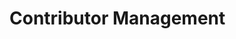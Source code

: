 # Contributor Management

<div class="contributors-grid">
  <!-- Contributors will be loaded dynamically -->
</div>

<style>
.contributors-grid {
    display: grid;
    grid-template-columns: repeat(auto-fill, minmax(300px, 1fr));
    gap: 20px;
    padding: 20px;
    max-width: 1200px;
    margin: 0 auto;
}

.profile-card {
    background: white;
    border: 1px solid #ddd;
    border-radius: 8px;
    overflow: hidden;
    transition: all 0.2s ease;
}

.profile-card:hover {
    box-shadow: 0 4px 8px rgba(0, 0, 0, 0.1);
    transform: translateY(-2px);
}

.profile-header {
    padding: 20px;
    text-align: center;
    background: #f8f9fa;
    border-bottom: 1px solid #ddd;
}

.profile-image {
    width: 100px;
    height: 100px;
    border-radius: 50%;
    object-fit: cover;
    border: 3px solid white;
    box-shadow: 0 2px 4px rgba(0, 0, 0, 0.1);
}

.profile-info {
    padding: 20px;
}

.profile-info h3 {
    margin: 0 0 10px;
    color: #333;
}

.organization {
    color: #666;
    margin: 0 0 15px;
    font-size: 0.9em;
}

.contributions {
    margin: 15px 0;
}

.contributions summary {
    cursor: pointer;
    padding: 8px 0;
}

.contributions-list {
    list-style: none;
    padding: 10px 0;
    margin: 0;
}

.contributions-list li {
    padding: 8px 0;
    border-bottom: 1px solid #eee;
}

.contributions-list li:last-child {
    border-bottom: none;
}

.contributions-list a {
    color: #1a73e8;
    text-decoration: none;
}

.contributions-list a:hover {
    text-decoration: underline;
}

.add-contributor {
    display: flex;
    flex-direction: column;
    align-items: center;
    justify-content: center;
    min-height: 200px;
    cursor: pointer;
    background: #f8f9fa;
    border: 2px dashed #ddd;
}

.add-contributor:hover {
    border-color: #1a73e8;
    background: #f0f7fe;
}

.add-icon {
    color: #1a73e8;
    margin-bottom: 10px;
}

.add-text h3 {
    margin: 0;
    color: #1a73e8;
}

.button {
    display: inline-flex;
    align-items: center;
    gap: 6px;
    padding: 8px 16px;
    border: 1px solid #ddd;
    border-radius: 6px;
    background: white;
    color: #1a73e8;
    cursor: pointer;
    font-size: 14px;
    text-decoration: none;
    transition: all 0.2s;
    margin: 5px 0;
    width: 100%;
    justify-content: center;
}

.button:hover {
    background: #f8f9fa;
    border-color: #1a73e8;
}

.button.primary {
    background: #1a73e8;
    border-color: #1557b0;
    color: white;
}

.button.primary:hover {
    background: #1557b0;
}

.button.danger {
    color: #dc3545;
}

.button.danger:hover {
    background: #dc3545;
    border-color: #dc3545;
    color: white;
}

.checkbox-container {
    display: flex;
    align-items: center;
    gap: 10px;
    cursor: pointer;
}

.checkbox-container input[type="checkbox"] {
    width: 18px;
    height: 18px;
}

/* Modal styles from documents.md */
.modal {
    display: none;
    position: fixed;
    top: 0;
    left: 0;
    width: 100%;
    height: 100%;
    background: rgba(0, 0, 0, 0.5);
    z-index: 1000;
}

.modal-content {
    position: relative;
    background: white;
    margin: 50px auto;
    padding: 0;
    width: 90%;
    max-width: 800px;
    border-radius: 8px;
    box-shadow: 0 4px 6px rgba(0, 0, 0, 0.1);
}

.modal-header {
    display: flex;
    justify-content: space-between;
    align-items: center;
    padding: 16px 20px;
    border-bottom: 1px solid #ddd;
}

.modal-header h2 {
    margin: 0;
    font-size: 1.5em;
    color: #333;
}

.close-button {
    background: none;
    border: none;
    font-size: 24px;
    cursor: pointer;
    color: #666;
}

.modal-body {
    padding: 20px;
    max-height: 70vh;
    overflow-y: auto;
}

.modal-footer {
    padding: 16px 20px;
    border-top: 1px solid #ddd;
    display: flex;
    justify-content: flex-end;
    gap: 10px;
}

.form-group {
    margin-bottom: 20px;
}

.form-group label {
    display: block;
    margin-bottom: 8px;
    color: #333;
    font-weight: 500;
}

.form-group input {
    width: 100%;
    padding: 8px 12px;
    border: 1px solid #ddd;
    border-radius: 4px;
    font-size: 14px;
}

.form-group small {
    display: block;
    margin-top: 4px;
    color: #666;
    font-size: 12px;
}

.document-list {
    margin-top: 20px;
}

.document-item {
    padding: 12px;
    border: 1px solid #ddd;
    border-radius: 6px;
    margin-bottom: 8px;
    background: white;
}

.document-item:hover {
    border-color: #1a73e8;
    box-shadow: 0 2px 4px rgba(0, 0, 0, 0.1);
}

.search-container {
    margin-bottom: 20px;
}

.search-container input {
    width: 100%;
    padding: 8px 12px;
    border: 1px solid #ddd;
    border-radius: 4px;
    font-size: 14px;
}
</style>

<script>
// Add these variables at the top of the script section
let allDocuments = [];
let selectedContributions = new Set();

// Function to fetch and display contributors
async function loadContributors() {
    try {
        const token = localStorage.getItem('token');
        if (!token) {
            window.location.replace('/auth/login.html');
            return;
        }

        const response = await fetch(`${API_BASE_URL}/api/contributors`, {
            headers: {
                'Authorization': `Bearer ${token}`,
                'Accept': 'application/json'
            }
        });

        if (response.status === 401) {
            window.location.replace('/auth/login.html');
            return;
        }

        if (response.status === 403) {
            window.location.replace('/index.html');
            return;
        }

        if (!response.ok) {
            throw new Error(`Server error: ${response.status}`);
        }

        const data = await response.json();
        displayContributors(data.contributors || []);
    } catch (error) {
        console.error('Error loading contributors:', error);
        const grid = document.querySelector('.contributors-grid');
        if (grid) {
            grid.innerHTML = `
                <div class="error-message">
                    <p>Error loading contributors: ${error.message}</p>
                    <button class="button primary" onclick="loadContributors()">Try Again</button>
                </div>
            `;
        }
    }
}

// Function to display contributors with admin controls
function displayContributors(contributors) {
    const grid = document.querySelector('.contributors-grid');
    if (!grid) return;

    const contributorCards = contributors.map(contributor => `
        <div class="profile-card" data-contributor-id="${contributor.id}">
            <div class="profile-header">
                <img class="profile-image" src="${contributor.image || 'https://ui-avatars.com/api/?name=' + encodeURIComponent(contributor.name)}" alt="${contributor.name}" onerror="this.src='https://ui-avatars.com/api/?name=${encodeURIComponent(contributor.name)}'">
            </div>
            <div class="profile-info">
                <h3>${contributor.name}</h3>
                <p class="organization">${contributor.organization}</p>
                <a href="${contributor.linkedin}" target="_blank" class="button">
                    <svg xmlns="http://www.w3.org/2000/svg" width="18" height="18" viewBox="0 0 24 24" fill="currentColor">
                        <path d="M19 0h-14c-2.761 0-5 2.239-5 5v14c0 2.761 2.239 5 5 5h14c2.762 0 5-2.239 5-5v-14c0-2.761-2.238-5-5-5zm-11 19h-3v-11h3v11zm-1.5-12.268c-.966 0-1.75-.79-1.75-1.764s.784-1.764 1.75-1.764 1.75.79 1.75 1.764-.783 1.764-1.75 1.764zm13.5 12.268h-3v-5.604c0-3.368-4-3.113-4 0v5.604h-3v-11h3v1.765c1.396-2.586 7-2.777 7 2.476v6.759z"/>
                    </svg>
                    LinkedIn
                </a>
                <details class="contributions">
                    <summary class="button primary">
                        <svg xmlns="http://www.w3.org/2000/svg" width="18" height="18" viewBox="0 0 24 24" fill="none" stroke="currentColor" stroke-width="2">
                            <path d="M12 2L2 7l10 5 10-5-10-5zM2 17l10 5 10-5M2 12l10 5 10-5"/>
                        </svg>
                        Contributions
                    </summary>
                    <ul class="contributions-list"></ul>
                </details>
                <button class="button" onclick="openContributorModal('${contributor.id}')">
                    <svg xmlns="http://www.w3.org/2000/svg" width="18" height="18" viewBox="0 0 24 24" fill="none" stroke="currentColor" stroke-width="2">
                        <path d="M17 3a2.85 2.83 0 1 1 4 4L7.5 20.5 2 22l1.5-5.5L17 3z"/>
                    </svg>
                    Edit Info
                </button>
                <button class="button" onclick="openContributionModal('${contributor.id}')">
                    <svg xmlns="http://www.w3.org/2000/svg" width="18" height="18" viewBox="0 0 24 24" fill="none" stroke="currentColor" stroke-width="2">
                        <path d="M20 14.66V20a2 2 0 0 1-2 2H4a2 2 0 0 1-2-2V6a2 2 0 0 1 2-2h5.34"/>
                        <polygon points="18 2 22 6 12 16 8 16 8 12 18 2"/>
                    </svg>
                    Edit Contributions
                </button>
                <button class="button danger" onclick="deleteContributor('${contributor.id}')">
                    <svg xmlns="http://www.w3.org/2000/svg" width="18" height="18" viewBox="0 0 24 24" fill="none" stroke="currentColor" stroke-width="2">
                        <path d="M3 6h18"/>
                        <path d="M19 6v14a2 2 0 0 1-2 2H7a2 2 0 0 1-2-2V6m3 0V4a2 2 0 0 1 2-2h4a2 2 0 0 1 2 2v2"/>
                    </svg>
                    Delete
                </button>
            </div>
        </div>
    `).join('');

    const addNewCard = `
        <div class="profile-card add-contributor" onclick="openContributorModal()">
            <div class="add-icon">
                <svg xmlns="http://www.w3.org/2000/svg" width="48" height="48" viewBox="0 0 24 24" fill="none" stroke="currentColor" stroke-width="2">
                    <line x1="12" y1="5" x2="12" y2="19"></line>
                    <line x1="5" y1="12" x2="19" y2="12"></line>
                </svg>
            </div>
            <div class="add-text">
                <h3>Add New Contributor</h3>
            </div>
        </div>
    `;

    grid.innerHTML = contributorCards + addNewCard;

    // Load contributions for each contributor
    contributors.forEach(contributor => {
        loadContributorContributions(contributor.id);
    });
}

// Function to load contributor contributions
async function loadContributorContributions(contributorId) {
    try {
        const response = await fetch(`${API_BASE_URL}/api/contributors/${contributorId}`);
        if (!response.ok) {
            throw new Error('Failed to fetch contributor data');
        }
        const data = await response.json();
        updateContributorContributions(contributorId, data.contributions || []);
    } catch (error) {
        console.error('Error loading contributions:', error);
    }
}

// Function to update contributor contributions display
function updateContributorContributions(contributorId, contributions) {
    const contributionsEl = document.querySelector(`[data-contributor-id="${contributorId}"] .contributions-list`);
    if (!contributionsEl) return;

    if (!contributions || contributions.length === 0) {
        contributionsEl.innerHTML = '<li>No contributions yet</li>';
        return;
    }

    const contributionsList = contributions.map(doc => {
        return `<li><a href="/document-viewer.html?path=${encodeURIComponent(doc.path)}">${doc.title}</a></li>`;
    }).join('');
    
    contributionsEl.innerHTML = contributionsList;
}

// Function to toggle contributions visibility
function toggleContributions(contributorId) {
    const card = document.querySelector(`[data-contributor-id="${contributorId}"]`);
    const container = card.querySelector('.contributions-container');
    const isVisible = container.style.display === 'block';
    container.style.display = isVisible ? 'none' : 'block';
}

// Function to close any modal
function closeModal(modalId) {
    const modal = document.getElementById(modalId);
    if (modal) {
        modal.style.display = 'none';
    }
}

// Add event listeners to close modals when clicking outside
window.onclick = function(event) {
    if (event.target.classList.contains('modal')) {
        event.target.style.display = 'none';
    }
}

// Function to open contributor modal for editing or creating
function openContributorModal(contributorId = null) {
    const modal = document.getElementById('contributorModal');
    const form = document.getElementById('contributorForm');
    const title = modal.querySelector('.modal-header h2');

    // Reset form
    form.reset();
    
    if (contributorId) {
        title.textContent = 'Edit Contributor';
        // Fetch current contributor data
        fetch(`${API_BASE_URL}/api/contributors/${contributorId}`)
            .then(response => response.json())
            .then(data => {
                form.elements.name.value = data.name;
                form.elements.organization.value = data.organization;
                form.elements.linkedin.value = data.linkedin || '';
                form.elements.image.value = data.image || '';
                form.dataset.contributorId = contributorId;
            })
            .catch(error => {
                console.error('Error loading contributor:', error);
                alert('Failed to load contributor data');
            });
    } else {
        title.textContent = 'Add New Contributor';
        delete form.dataset.contributorId;
    }

    modal.style.display = 'block';
}

// Function to save contributor
async function saveContributor(event) {
    event.preventDefault();
    const form = event.target;
    const contributorId = form.dataset.contributorId;
    const isNewContributor = !contributorId;

    const contributorData = {
        name: form.elements.name.value,
        organization: form.elements.organization.value,
        linkedin: form.elements.linkedin.value,
        image: form.elements.image.value
    };

    if (isNewContributor) {
        // Generate ID from name (lowercase, replace spaces with hyphens)
        contributorData.id = contributorData.name.toLowerCase().replace(/\s+/g, '-');
    }

    try {
        const response = await fetch(`${API_BASE_URL}/api/contributors${isNewContributor ? '' : '/' + contributorId}`, {
            method: isNewContributor ? 'POST' : 'PUT',
            headers: {
                'Content-Type': 'application/json',
            },
            body: JSON.stringify(contributorData)
        });

        if (!response.ok) {
            throw new Error('Failed to save contributor');
        }

        // Close modal and refresh list
        closeModal('contributorModal');
        loadContributors();
        
        // Show success message
        alert(isNewContributor ? 'Contributor added successfully!' : 'Contributor updated successfully!');
    } catch (error) {
        console.error('Error saving contributor:', error);
        alert('Failed to save contributor. Please try again.');
    }
}

// Function to delete contributor
async function deleteContributor(contributorId) {
    if (!confirm('Are you sure you want to delete this contributor? This action cannot be undone.')) {
        return;
    }

    try {
        const response = await fetch(`${API_BASE_URL}/api/contributors/${contributorId}`, {
            method: 'DELETE'
        });

        if (!response.ok) {
            throw new Error('Failed to delete contributor');
        }

        // Refresh list
        loadContributors();
        
        // Show success message
        alert('Contributor deleted successfully!');
    } catch (error) {
        console.error('Error deleting contributor:', error);
        alert('Failed to delete contributor. Please try again.');
    }
}

// Add these functions before the openContributionModal function
function filterContributionDocuments() {
    const searchInput = document.getElementById('contributionSearch');
    if (!searchInput) return;
    
    const searchTerm = searchInput.value.toLowerCase();
    const filteredDocs = allDocuments.filter(doc => 
        doc.title.toLowerCase().includes(searchTerm)
    );
    
    displayContributionDocuments(filteredDocs);
}

function handleContributionSelection(event) {
    const title = event.target.value;
    if (event.target.checked) {
        selectedContributions.add(title);
    } else {
        selectedContributions.delete(title);
    }
}

// Update the openContributionModal function
async function openContributionModal(contributorId) {
    const modal = document.getElementById('contributionModal');
    modal.dataset.contributorId = contributorId;
    
    try {
        // Fetch documents
        const apiUrl = `${API_BASE_URL}/api/documents`;
        console.log('Fetching documents from:', apiUrl);
        
        const response = await fetch(apiUrl, {
            method: 'GET',
            headers: {
                ...getAuthHeaders(),
                'Accept': 'application/json'
            }
        });
        
        console.log('Documents response status:', response.status);
        
        if (response.status === 401 || response.status === 403) {
            window.location.replace('/auth/login.html');
            return;
        }
        
        if (!response.ok) {
            throw new Error('Failed to fetch documents');
        }
        
        const data = await response.json();
        console.log('Documents data:', data);
        
        if (!data || !Array.isArray(data.documents)) {
            throw new Error('Invalid data format received from API');
        }
        
        // Store all documents globally
        allDocuments = data.documents;
        
        // Get current contributor data to know which documents are selected
        const contributorResponse = await fetch(`${API_BASE_URL}/api/contributors/${contributorId}`, {
            headers: getAuthHeaders()
        });
        
        if (contributorResponse.status === 401 || contributorResponse.status === 403) {
            window.location.replace('/auth/login.html');
            return;
        }
        
        if (!contributorResponse.ok) {
            throw new Error('Failed to fetch contributor data');
        }
        
        const contributor = await contributorResponse.json();
        
        // Reset and set selected documents
        selectedContributions.clear();
        if (contributor.contributions) {
            contributor.contributions.forEach(doc => selectedContributions.add(doc.title));
        }
        
        // Display documents with selections
        displayContributionDocuments(allDocuments);
        
        // Show the modal
        modal.style.display = 'block';
    } catch (error) {
        console.error('Error opening contribution modal:', error);
        alert('Failed to load documents. Please try again.');
    }
}

// Update the displayContributionDocuments function
function displayContributionDocuments(documents) {
    const documentList = document.getElementById('contributionDocumentList');
    if (!documentList) {
        console.error('Document list container not found');
        return;
    }

    if (!documents || documents.length === 0) {
        documentList.innerHTML = '<div class="no-documents">No documents found.</div>';
        return;
    }

    const html = documents
        .sort((a, b) => a.title.localeCompare(b.title))
        .map(doc => `
            <div class="document-item">
                <label class="checkbox-container">
                    <input type="checkbox" 
                           value="${doc.title}" 
                           ${selectedContributions.has(doc.title) ? 'checked' : ''}
                           onchange="handleContributionSelection(event)">
                    <div class="document-info">
                        <span class="document-title">${doc.title}</span>
                    </div>
                </label>
            </div>
        `).join('');

    documentList.innerHTML = html;
    console.log('Documents displayed:', documents.length);
}

// Function to save contributions
async function saveContributions() {
    const modal = document.getElementById('contributionModal');
    const contributorId = modal.dataset.contributorId;
    
    if (!contributorId) {
        console.error('No contributor ID found');
        alert('Error: Could not identify the contributor');
        return;
    }

    // Get selected documents
    const selectedDocs = Array.from(document.querySelectorAll('#contributionDocumentList input[type="checkbox"]:checked'))
        .map(checkbox => ({
            title: checkbox.value,
            path: `markdowns/${checkbox.value}.md`
        }));

    console.log('Saving contributions:', {
        contributorId,
        selectedDocs
    });

    try {
        // First, save to API
        const apiResponse = await fetch(`${API_BASE_URL}/api/contributors/${contributorId}/contributions`, {
            method: 'PUT',
            headers: {
                'Content-Type': 'application/json',
                'Accept': 'application/json'
            },
            body: JSON.stringify({
                contributions: selectedDocs
            })
        });

        if (!apiResponse.ok) {
            const errorData = await apiResponse.text();
            console.error('API error response:', errorData);
            throw new Error(`Failed to save contributions to API: ${errorData}`);
        }

        // Then, update local JSON file
        const jsonResponse = await fetch('../../data/contributors.json');
        if (!jsonResponse.ok) {
            throw new Error('Failed to fetch local contributors.json');
        }
        const jsonData = await jsonResponse.json();
        
        // Find and update the contributor's contributions
        const contributorIndex = jsonData.contributors.findIndex(c => c.id === contributorId);
        if (contributorIndex === -1) {
            throw new Error('Contributor not found in local JSON file');
        }
        
        jsonData.contributors[contributorIndex].contributions = selectedDocs;
        
        // Save updated JSON back to file
        const saveResponse = await fetch('../../data/contributors.json', {
            method: 'PUT',
            headers: {
                'Content-Type': 'application/json'
            },
            body: JSON.stringify(jsonData, null, 2)
        });

        if (!saveResponse.ok) {
            throw new Error('Failed to save to local JSON file');
        }

        // Close modal and refresh contributions
        closeModal('contributionModal');
        await loadContributorContributions(contributorId);
        
        // Show success message
        alert('Contributions updated successfully in both API and local file!');
    } catch (error) {
        console.error('Error saving contributions:', error);
        alert(error.message);
    }
}

// Initialize document loading
document.addEventListener('DOMContentLoaded', async () => {
    console.log('Contributor management page loaded');
    
    // Check authentication and admin role
    const token = localStorage.getItem('token');
    if (!token) {
        window.location.replace('/auth/login.html');
        return;
    }

    try {
        const response = await fetch(`${API_BASE_URL}/api/auth/me`, {
            headers: {
                'Authorization': `Bearer ${token}`
            }
        });

        if (response.status === 401) {
            window.location.replace('/auth/login.html');
            return;
        }

        if (response.status === 403) {
            window.location.replace('/index.html');
            return;
        }

        if (!response.ok) {
            throw new Error('Failed to get user info');
        }

        const user = await response.json();
        if (user.role !== 'admin') {
            window.location.replace('/index.html');
            return;
        }

        // If we get here, user is authenticated and is an admin
        await loadContributors();
        
        // Initial documents fetch
        const documents = await fetchDocuments();
        if (documents) {
            allDocuments = documents;
        }
        
        // Add event listener for the refresh button
        const refreshButton = document.querySelector('.refresh-button');
        if (refreshButton) {
            refreshButton.addEventListener('click', handleRefresh);
        }
    } catch (error) {
        console.error('Error:', error);
        window.location.replace('/auth/login.html');
    }
});
</script>

<!-- Contribution Modal -->
<div id="contributionModal" class="modal">
    <div class="modal-content">
        <div class="modal-header">
            <h2>Edit Contributions</h2>
            <button class="close-button" onclick="closeModal('contributionModal')">&times;</button>
        </div>
        <div class="modal-body">
            <div class="search-container">
                <input type="text" id="contributionSearch" placeholder="Search documents..." onkeyup="filterContributionDocuments()">
            </div>
            <div id="contributionDocumentList" class="document-list">
                <!-- Documents will be loaded here -->
            </div>
        </div>
        <div class="modal-footer">
            <button class="button" onclick="closeModal('contributionModal')">Cancel</button>
            <button class="button primary" onclick="saveContributions()">Save Changes</button>
        </div>
    </div>
</div>

<!-- Contributor Modal -->
<div id="contributorModal" class="modal">
    <div class="modal-content">
        <div class="modal-header">
            <h2>Add New Contributor</h2>
            <button class="close-button" onclick="closeModal('contributorModal')">&times;</button>
        </div>
        <div class="modal-body">
            <form id="contributorForm" onsubmit="saveContributor(event)">
                <div class="form-group">
                    <label for="name">Name *</label>
                    <input type="text" id="name" name="name" required>
                </div>
                <div class="form-group">
                    <label for="organization">Organization *</label>
                    <input type="text" id="organization" name="organization" required>
                </div>
                <div class="form-group">
                    <label for="linkedin">LinkedIn URL</label>
                    <input type="url" id="linkedin" name="linkedin">
                </div>
                <div class="form-group">
                    <label for="image">Profile Image URL</label>
                    <input type="url" id="image" name="image">
                    <small>Leave empty to use auto-generated avatar</small>
                </div>
                <div class="modal-footer">
                    <button type="button" class="button" onclick="closeModal('contributorModal')">Cancel</button>
                    <button type="submit" class="button primary">Save</button>
                </div>
            </form>
        </div>
    </div>
</div>

<script src="https://cdn.jsdelivr.net/npm/@babel/polyfill@7.12.1/dist/polyfill.min.js"></script> 
